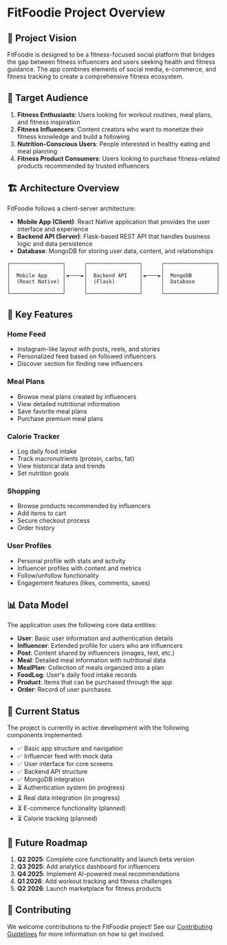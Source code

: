 # FitFoodie Project Overview

## 📱 Project Vision

FitFoodie is designed to be a fitness-focused social platform that bridges the gap between fitness influencers and users seeking health and fitness guidance. The app combines elements of social media, e-commerce, and fitness tracking to create a comprehensive fitness ecosystem.

## 🎯 Target Audience

1. **Fitness Enthusiasts**: Users looking for workout routines, meal plans, and fitness inspiration
2. **Fitness Influencers**: Content creators who want to monetize their fitness knowledge and build a following
3. **Nutrition-Conscious Users**: People interested in healthy eating and meal planning
4. **Fitness Product Consumers**: Users looking to purchase fitness-related products recommended by trusted influencers

## 🏗️ Architecture Overview

FitFoodie follows a client-server architecture:

- **Mobile App (Client)**: React Native application that provides the user interface and experience
- **Backend API (Server)**: Flask-based REST API that handles business logic and data persistence
- **Database**: MongoDB for storing user data, content, and relationships

```
┌─────────────────┐      ┌─────────────────┐      ┌─────────────────┐
│                 │      │                 │      │                 │
│  Mobile App     │◄────►│  Backend API    │◄────►│  MongoDB        │
│  (React Native) │      │  (Flask)        │      │  Database       │
│                 │      │                 │      │                 │
└─────────────────┘      └─────────────────┘      └─────────────────┘
```

## 🔑 Key Features

### Home Feed
- Instagram-like layout with posts, reels, and stories
- Personalized feed based on followed influencers
- Discover section for finding new influencers

### Meal Plans
- Browse meal plans created by influencers
- View detailed nutritional information
- Save favorite meal plans
- Purchase premium meal plans

### Calorie Tracker
- Log daily food intake
- Track macronutrients (protein, carbs, fat)
- View historical data and trends
- Set nutrition goals

### Shopping
- Browse products recommended by influencers
- Add items to cart
- Secure checkout process
- Order history

### User Profiles
- Personal profile with stats and activity
- Influencer profiles with content and metrics
- Follow/unfollow functionality
- Engagement features (likes, comments, saves)

## 📊 Data Model

The application uses the following core data entities:

- **User**: Basic user information and authentication details
- **Influencer**: Extended profile for users who are influencers
- **Post**: Content shared by influencers (images, text, etc.)
- **Meal**: Detailed meal information with nutritional data
- **MealPlan**: Collection of meals organized into a plan
- **FoodLog**: User's daily food intake records
- **Product**: Items that can be purchased through the app
- **Order**: Record of user purchases

## 🔄 Current Status

The project is currently in active development with the following components implemented:

- ✅ Basic app structure and navigation
- ✅ Influencer feed with mock data
- ✅ User interface for core screens
- ✅ Backend API structure
- ✅ MongoDB integration
- ⏳ Authentication system (in progress)
- ⏳ Real data integration (in progress)
- ⏳ E-commerce functionality (planned)
- ⏳ Calorie tracking (planned)

## 🔮 Future Roadmap

1. **Q2 2025**: Complete core functionality and launch beta version
2. **Q3 2025**: Add analytics dashboard for influencers
3. **Q4 2025**: Implement AI-powered meal recommendations
4. **Q1 2026**: Add workout tracking and fitness challenges
5. **Q2 2026**: Launch marketplace for fitness products

## 🤝 Contributing

We welcome contributions to the FitFoodie project! See our [Contributing Guidelines](./contributing.md) for more information on how to get involved.
